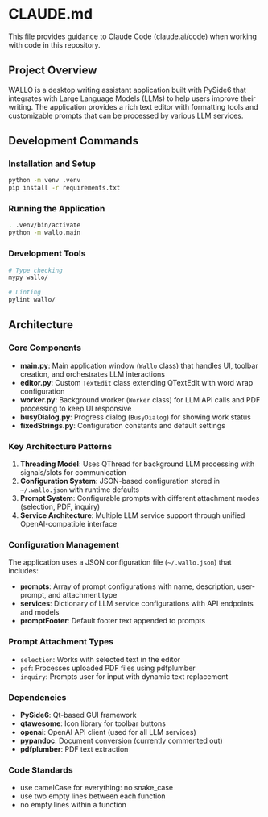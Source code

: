 # CLAUDE.md

This file provides guidance to Claude Code (claude.ai/code) when working with code in this repository.

## Project Overview

WALLO is a desktop writing assistant application built with PySide6 that integrates with Large Language Models (LLMs) to help users improve their writing. The application provides a rich text editor with formatting tools and customizable prompts that can be processed by various LLM services.

## Development Commands

### Installation and Setup
```bash
python -m venv .venv
pip install -r requirements.txt
```

### Running the Application
```bash
. .venv/bin/activate
python -m wallo.main
```

### Development Tools
```bash
# Type checking
mypy wallo/

# Linting
pylint wallo/
```

## Architecture

### Core Components

- **main.py**: Main application window (`Wallo` class) that handles UI, toolbar creation, and orchestrates LLM interactions
- **editor.py**: Custom `TextEdit` class extending QTextEdit with word wrap configuration
- **worker.py**: Background worker (`Worker` class) for LLM API calls and PDF processing to keep UI responsive
- **busyDialog.py**: Progress dialog (`BusyDialog`) for showing work status
- **fixedStrings.py**: Configuration constants and default settings

### Key Architecture Patterns

1. **Threading Model**: Uses QThread for background LLM processing with signals/slots for communication
2. **Configuration System**: JSON-based configuration stored in `~/.wallo.json` with runtime defaults
3. **Prompt System**: Configurable prompts with different attachment modes (selection, PDF, inquiry)
4. **Service Architecture**: Multiple LLM service support through unified OpenAI-compatible interface

### Configuration Management

The application uses a JSON configuration file (`~/.wallo.json`) that includes:
- **prompts**: Array of prompt configurations with name, description, user-prompt, and attachment type
- **services**: Dictionary of LLM service configurations with API endpoints and models
- **promptFooter**: Default footer text appended to prompts

### Prompt Attachment Types

- `selection`: Works with selected text in the editor
- `pdf`: Processes uploaded PDF files using pdfplumber
- `inquiry`: Prompts user for input with dynamic text replacement

### Dependencies

- **PySide6**: Qt-based GUI framework
- **qtawesome**: Icon library for toolbar buttons
- **openai**: OpenAI API client (used for all LLM services)
- **pypandoc**: Document conversion (currently commented out)
- **pdfplumber**: PDF text extraction

### Code Standards
- use camelCase for everything: no snake_case
- use two empty lines between each function
- no empty lines within a function
